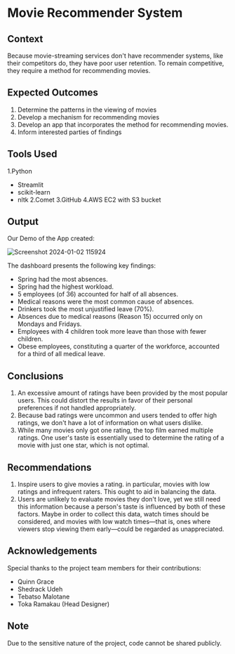# Movie Recommender System

## Context
Because movie-streaming services don't have recommender systems, like their competitors do, they have poor user retention. To remain competitive, they require a method for recommending movies.

## Expected Outcomes
1. Determine the patterns in the viewing of movies
2. Develop a mechanism for recommending movies
3. Develop an app that incorporates the method for recommending movies.
4. Inform interested parties of findings

## Tools Used
1.Python
  - Streamlit
  - scikit-learn
  - nltk
2.Comet
3.GitHub
4.AWS EC2 with S3 bucket

## Output

Our Demo of the App created: 

![Screenshot 2024-01-02 115924](https://github.com/Toka008/HR-Case-Study-Absenteeism-Insights-and-Performance-Improvement/assets/63381061/18f18c6f-0146-4cf1-a6e5-deb34628826a)



The dashboard presents the following key findings:

- Spring had the most absences.
- Spring had the highest workload.
- 5 employees (of 36) accounted for half of all absences.
- Medical reasons were the most common cause of absences.
- Drinkers took the most unjustified leave (70%).
- Absences due to medical reasons (Reason 15) occurred only on Mondays and Fridays.
- Employees with 4 children took more leave than those with fewer children.
- Obese employees, constituting a quarter of the workforce, accounted for a third of all medical leave.

## Conclusions
1. An excessive amount of ratings have been provided by the most popular users. This could distort the results in favor of their personal preferences if not handled appropriately.
2. Because bad ratings were uncommon and users tended to offer high ratings, we don't have a lot of information on what users dislike.
3. While many movies only got one rating, the top film earned multiple ratings. One user's taste is essentially used to determine the rating of a movie with just one star, which is not optimal.


## Recommendations
1. Inspire users to give movies a rating. in particular, movies with low ratings and infrequent raters. This ought to aid in balancing the data.
2. Users are unlikely to evaluate movies they don't love, yet we still need this information because a person's taste is influenced by both of these factors. Maybe in order to collect this data, watch times should be considered, and movies with low watch times—that is, ones where viewers stop viewing them early—could be regarded as unappreciated.

## Acknowledgements
Special thanks to the project team members for their contributions:

- Quinn Grace
- Shedrack Udeh
- Tebatso Malotane
- Toka Ramakau (Head Designer)

## Note
Due to the sensitive nature of the project, code cannot be shared publicly.


